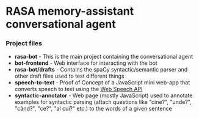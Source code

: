 # RASA memory-assistant conversational agent

### Project files

* **rasa-bot** - This is the main project containing the conversational agent
* **bot-frontend** - Web interface for interacting with the bot 
* **rasa-bot/drafts** - Contains the spaCy syntactic/semantic parser and other draft files used to test different things
* **speech-to-text** - Proof of Concept of a JavaScript mini web-app that converts speech to text using the 
[Web Speech API](https://developer.mozilla.org/en-US/docs/Web/API/Web_Speech_API)
* **syntactic-annotator** - Web page (mostly JavaScript) used to annotate examples for syntactic parsing 
(attach questions like "cine?", "unde?", "când?", "ce?", "al cui?" etc.) to the words of a given sentence